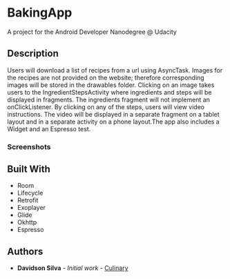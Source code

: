 # BakingApp

A project for the Android Developer Nanodegree @ Udacity

## Description

Users will download a list of recipes from a url using AsyncTask. Images for the recipes are not provided on the website; therefore corresponding images will be stored in the drawables folder. Clicking on an image takes users to the IngredientStepsActivity where ingredients and steps will be displayed in fragments. The ingredients fragment will not implement an onClickListener. By clicking on any of the steps, users will view video instructions. The video will be displayed in a separate fragment on a tablet layout and in a separate activity on a phone layout.The app also includes a Widget and an Espresso test.

### Screenshots

[SplashCreen]:(https://github.com/davidsonsilva/Culinary/blob/master/Screenshot_20180829-160507.png)
[Home]:(https://github.com/davidsonsilva/Culinary/blob/master/Screenshot_20180905-151047.png)
[Steps]:(https://github.com/davidsonsilva/Culinary/blob/master/Screenshot_20180905-151054.png)
[Ingredients]:(https://github.com/davidsonsilva/Culinary/blob/master/Screenshot_20180905-151057.png)
[Steps Detail]:(https://github.com/davidsonsilva/Culinary/blob/master/Screenshot_20180905-151105.png)
[Widget]:(https://github.com/davidsonsilva/Culinary/blob/master/Screenshot_20180905-151145.png)

## Built With
  * Room
  * Lifecycle
  * Retrofit 
  * Exoplayer
  * Glide 
  * Okhttp
  * Espresso

## Authors

* **Davidson Silva** - *Initial work* - [Culinary](https://github.com/davidsonsilva/Culinary)



